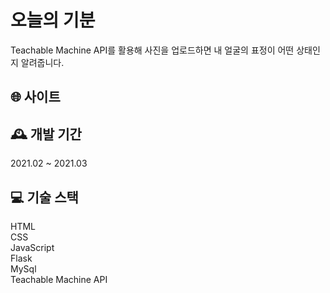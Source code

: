 # 오늘의 기분

Teachable Machine API를 활용해 사진을 업로드하면 내 얼굴의 표정이 어떤 상태인지 알려줍니다.

## 🌐 사이트


## 🕰 개발 기간
2021.02 ~ 2021.03

## 💻 기술 스택

HTML <br>
CSS<br>
JavaScript<br>
Flask<br>
MySql<br>
Teachable Machine API